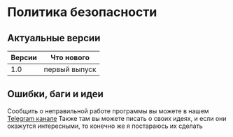 # Политика безопасности

## Актуальные версии

| Версии  | Что нового         |
| ------- | ------------------ |
| 1.0     | первый выпуск      |


## Ошибки, баги и идеи

Сообщить о неправильной работе программы вы можете в нашем [Telegram канале](https://t.me/mestr228)
Также там вы можете писать о своих идеях, и если они окажутся интересными, то конечно же я постараюсь их сделать
